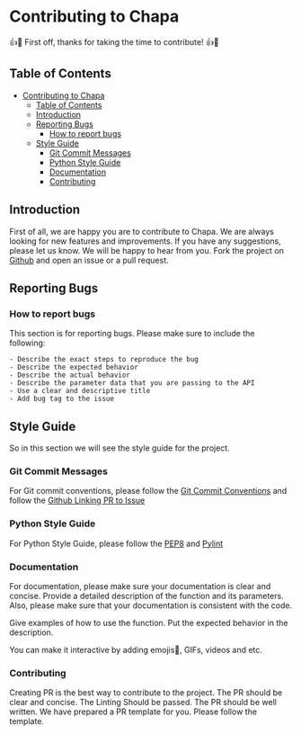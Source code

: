 # Contributing to Chapa

👍🎉 First off, thanks for taking the time to contribute! 👍🎉

## Table of Contents

- [Contributing to Chapa](#contributing-to-chapa)
  - [Table of Contents](#table-of-contents)
  - [Introduction](#introduction)
  - [Reporting Bugs](#reporting-bugs)
    - [How to report bugs](#how-to-report-bugs)
  - [Style Guide](#style-guide)
    - [Git Commit Messages](#git-commit-messages)
    - [Python Style Guide](#python-style-guide)
    - [Documentation](#documentation)
    - [Contributing](#contributing)

## Introduction

First of all, we are happy you are to contribute to Chapa. We are always looking for new features and improvements. If you have any suggestions, please let us know. We will be happy to hear from you. Fork the project on [Github](https://github.com/chapimenge3/chapa) and open an issue or a pull request.

## Reporting Bugs

### How to report bugs

This section is for reporting bugs. Please make sure to include the following:

    - Describe the exact steps to reproduce the bug
    - Describe the expected behavior
    - Describe the actual behavior
    - Describe the parameter data that you are passing to the API
    - Use a clear and descriptive title
    - Add bug tag to the issue

## Style Guide

So in this section we will see the style guide for the project.

### Git Commit Messages

For Git commit conventions, please follow the [Git Commit Conventions](https://www.conventionalcommits.org) and follow the [Github Linking PR to Issue](https://docs.github.com/en/issues/tracking-your-work-with-issues/linking-a-pull-request-to-an-issue)

### Python Style Guide

For Python Style Guide, please follow the [PEP8](https://www.python.org/dev/peps/pep-0008/) and [Pylint](https://pypi.org/project/pylint/)

### Documentation

For documentation, please make sure your documentation is clear and concise. Provide a detailed description of the function and its parameters. Also, please make sure that your documentation is consistent with the code.

Give examples of how to use the function. Put the expected behavior in the description.

You can make it interactive by adding emojis💯, GIFs, videos and etc.

### Contributing

Creating PR is the best way to contribute to the project. The PR should be clear and concise. The Linting Should be passed. The PR should be well written. We have prepared a PR template for you. Please follow the template.
